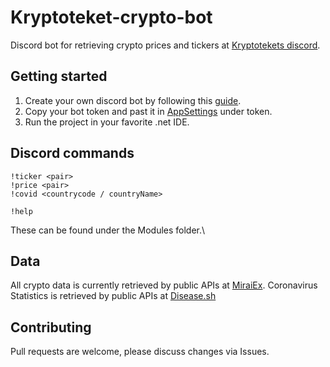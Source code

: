 # Kryptoteket-crypto-bot
Discord bot for retrieving crypto prices and tickers at [Kryptotekets discord](https://discord.gg/heWSa5n).

## Getting started

1. Create your own discord bot by following this [guide](https://discordpy.readthedocs.io/en/latest/discord.html).
2. Copy your bot token and past it in [AppSettings](https://github.com/loekensgard/kryptoteket-crypto-bot/blob/master/Kryptoteket.Bot/appsettings.json) under token.
3. Run the project in your favorite .net IDE.

## Discord commands

```
!ticker <pair>
!price <pair>
!covid <countrycode / countryName>

!help 
```

These can be found under the Modules folder.\

## Data
All crypto data is currently retrieved by public APIs at [MiraiEx](https://developers.miraiex.com/).
Coronavirus Statistics is retrieved by public APIs at [Disease.sh](https://disease.sh/docs/)

## Contributing
Pull requests are welcome, please discuss changes via Issues. 
